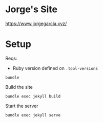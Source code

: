 # Jorge's Site

https://www.jorgegarcia.xyz/

# Setup
Reqs:
- Ruby version defined on `.tool-versions`

```
bundle
```

Build the site

```
bundle exec jekyll build
```

Start the server

```
bundle exec jekyll serve
```
